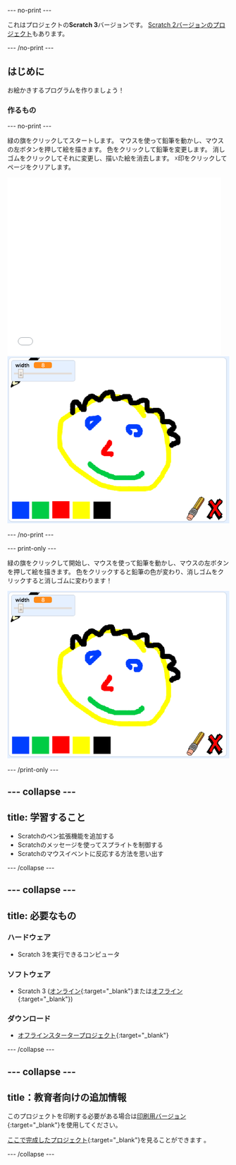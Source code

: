 \--- no-print \---

これはプロジェクトの**Scratch 3**バージョンです。 [Scratch 2バージョンのプロジェクト](https://projects.raspberrypi.org/en/projects/paint-box-scratch2)もあります。

\--- /no-print \---

## はじめに

お絵かきするプログラムを作りましょう！

### 作るもの

\--- no-print \---

緑の旗をクリックしてスタートします。 マウスを使って鉛筆を動かし、マウスの左ボタンを押して絵を描きます。 色をクリックして鉛筆を変更します。 消しゴムをクリックしてそれに変更し、描いた絵を消去します。 ☓印をクリックしてページをクリアします。

<div class="scratch-preview">
  <iframe allowtransparency="true" width="485" height="402" src="//scratch.mit.edu/projects/embed/267243161/?autostart=false" frameborder="0" scrolling="no"></iframe>
  <img src="images/showcase.png">
</div>

\--- /no-print \---

\--- print-only \---

緑の旗をクリックして開始し、マウスを使って鉛筆を動かし、マウスの左ボタンを押して絵を描きます。 色をクリックすると鉛筆の色が変わり、消しゴムをクリックすると消しゴムに変わります！

![事例](images/showcase.png)

\--- /print-only \---

## \--- collapse \---

## title: 学習すること

+ Scratchのペン拡張機能を追加する
+ Scratchのメッセージを使ってスプライトを制御する
+ Scratchのマウスイベントに反応する方法を思い出す

\--- /collapse \---

## \--- collapse \---

## title: 必要なもの

### ハードウェア

+ Scratch 3を実行できるコンピュータ

### ソフトウェア

+ Scratch 3 ([オンライン](http://rpf.io/scratchon){:target="_blank"}または[オフライン](http://rpf.io/scratchoff){:target="_blank"})

### ダウンロード

+ [オフラインスタータープロジェクト](http://rpf.io/p/en/paint-box-go){:target="_blank"}

\--- /collapse \---

## \--- collapse \---

## title：教育者向けの追加情報

このプロジェクトを印刷する必要がある場合は[印刷用バージョン](https://projects.raspberrypi.org/en/projects/paint-box/print){:target="_blank"}を使用してください。

[ここで完成したプロジェクト](http://rpf.io/p/en/paint-box-get){:target="_blank"}を見ることができます 。

\--- /collapse \---